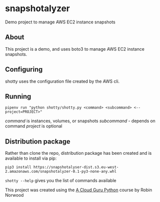 # snapshotalyzer

Demo project to manage AWS EC2 instance snapshots

## About

This project is a demo, and uses boto3 to manage AWS EC2 instance snapshots.

## Configuring

shotty uses the configuration file created by the AWS cli. 

## Running

`pipenv run "python shotty/shotty.py <command> <subcommand> <--project=PROJECT>"`

*command* is instances, volumes, or snapshots
*subcommand* - depends on command
*project* is optional

## Distribution package

Rather than clone the repo, distribution package has been created and is available to install via pip: 

`pip3 install https://snapshotalyser-dist.s3.eu-west-2.amazonaws.com/snapshotalyzer-0.1-py3-none-any.whl`

`shotty --help` gives you the list of commands available

This project was created using the [A Cloud Guru Python](https://acloud.guru/learn/python-for-beginners?_ga=2.238331974.758725971.1589876596-1463944726.1585083415&_gac=1.219418475.1589372453.CjwKCAjwte71BRBCEiwAU_V9h1rXUgFhbAvYDr1_zBU2abhWpgSNriH94J7kXTklHGxmDXFvLuuwUxoCkBQQAvD_BwE) course by Robin Norwood
